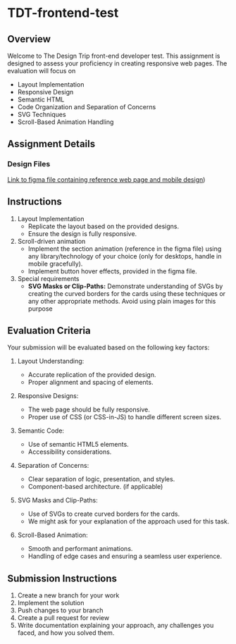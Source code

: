 # TDT-frontend-test

## Overview
Welcome to The Design Trip front-end developer test. This assignment is designed to assess your proficiency in creating responsive web pages. The evaluation will focus on 
- Layout Implementation
- Responsive Design
- Semantic HTML
- Code Organization and Separation of Concerns
- SVG Techniques
- Scroll-Based Animation Handling

## Assignment Details

### Design Files
[Link to figma file containing reference web page and mobile design](https://www.figma.com/design/yVqpv1mbE2z4LXKr6wjieH/TDT_Test-Front-end-dev?node-id=0-1&t=fW0p2oAnzsrNNXMh-0))

## Instructions
1. Layout Implementation 
   - Replicate the layout based on the provided designs.
   - Ensure the design is fully responsive.
2. Scroll-driven animation
   - Implement the section animation (reference in the figma file) using any library/technology of your choice (only for desktops, handle in mobile gracefully).
   - Implement button hover effects, provided in the figma file.
3. Special requirements
   - **SVG Masks or Clip-Paths:** Demonstrate understanding of SVGs by creating the curved borders for the cards using these techniques or any other appropriate methods. Avoid using plain images for this purpose

## Evaluation Criteria
Your submission will be evaluated based on the following key factors:

1. Layout Understanding:

   - Accurate replication of the provided design.
   - Proper alignment and spacing of elements.

2. Responsive Designs:

    - The web page should be fully responsive.
    - Proper use of CSS (or CSS-in-JS) to handle different screen sizes.

3. Semantic Code:

    - Use of semantic HTML5 elements.
    - Accessibility considerations.

4. Separation of Concerns:

    - Clear separation of logic, presentation, and styles.
    - Component-based architecture. (if applicable)

5. SVG Masks and Clip-Paths:

    - Use of SVGs to create curved borders for the cards.
    - We might ask for your explanation of the approach used for this task.

6. Scroll-Based Animation:

    - Smooth and performant animations.
    - Handling of edge cases and ensuring a seamless user experience.

## Submission Instructions
1. Create a new branch for your work
2. Implement the solution
3. Push changes to your branch
4. Create a pull request for review
5. Write documentation explaining your approach, any challenges you faced, and how you solved them.

